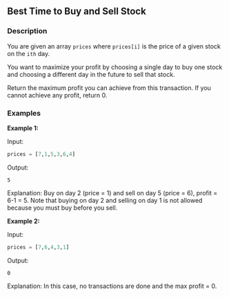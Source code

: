 ## Best Time to Buy and Sell Stock

### Description
You are given an array `prices` where `prices[i]` is the price of a given stock on the `ith` day.

You want to maximize your profit by choosing a single day to buy one stock and choosing a different day in the future to sell that stock.

Return the maximum profit you can achieve from this transaction. If you cannot achieve any profit, return 0.

### Examples

**Example 1:**

Input:
```python
prices = [7,1,5,3,6,4]
```

Output:
```
5
```

Explanation:
Buy on day 2 (price = 1) and sell on day 5 (price = 6), profit = 6-1 = 5.
Note that buying on day 2 and selling on day 1 is not allowed because you must buy before you sell.

**Example 2:**

Input:
```python
prices = [7,6,4,3,1]
```

Output:
```
0
```

Explanation:
In this case, no transactions are done and the max profit = 0.